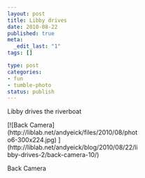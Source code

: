 ```yaml
--- 
layout: post
title: Libby drives
date: 2010-08-22
published: true
meta: 
  _edit_last: "1"
tags: []

type: post
categories: 
- fun
- tumble-photo
status: publish
---
```

Libby drives the riverboat 

 <div class="wp-caption alignleft" style="width: 300px">[![Back Camera](http://liblab.net/andyeick/files/2010/08/photo6-300x224.jpg) ](http://liblab.net/andyeick/blog/2010/08/22/libby-drives-2/back-camera-10/)

Back Camera

</div><br />
